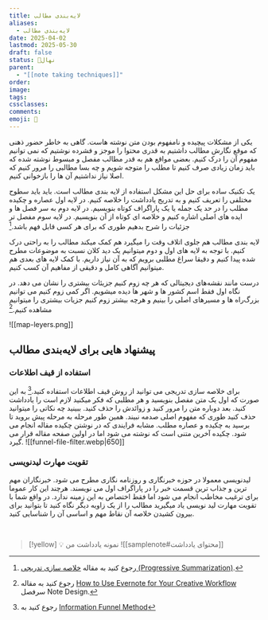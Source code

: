 ```yaml
---
title: لایه‌بندی مطالب
aliases:
  - لایه‌بندی مطالب
date: 2025-04-02
lastmod: 2025-05-30
draft: false
status: 🌱نهال
parent:
  - "[[note taking techniques]]"
order: 
image: 
tags: 
cssclasses: 
comments: 
emoji: 🌱
---
```

یکی از مشکلات پیچیده و نامفهوم بودن متن نوشته هاست. گاهی به خاطر حضور ذهنی که موقع نگارش مطالب داشتیم به قدری محتوا را موجز و فشرده نوشتیم که نمی توانیم مفهوم آن را درک کنیم. بعضی مواقع هم به قدر مطالب مفصل و مبسوط نوشته شده که باید زمان زیادی صرف کنیم تا مطلب را متوجه شویم و چه بسا مطالبی را مرور کنیم که اصلا نیاز نداشتیم آن ها را بازخوانی کنیم.

یک تکنیک ساده برای حل این مشکل استفاده از لایه بندی مطالب است. باید باید سطوح مختلفی را تعریف کنیم و به تدریج یادداشت را خلاصه کنیم. در لایه اول عصاره و چکیده مطلب را در حد یک جمله یا یک پاراگراف کوتاه بنویسیم. در لایه دوم به سر فصل ها و ایده های اصلی اشاره کنیم و خلاصه ای کوتاه از آن بنویسیم. در لایه سوم مفصل تر جزئیات را شرح بدهیم طوری که برای هر کسی قابل فهم باشد.[^1]

لایه بندی مطالب هم جلوی اتلاف وقت را میگیرد هم کمک میکند مطالب را به راحتی درک کنیم. با توجه به لایه های اول و دوم میتوانیم یک دید کلان نسبت به موضوعات مطرح شده پیدا کنیم و دقیقا سراغ مطلبی برویم که به آن نیاز داریم. با کمک لایه های بعدی هم میتوانیم آگاهی کامل و دقیقی از مفاهیم آن کسب کنیم.

درست مانند نقشه‌های دیجیتالی که هر چه زوم کنیم جزیئات بیشتری را نشان می دهد. در نگاه اول فقط اسم کشور ها و شهر ها دیده میشویم. اگر کمی زوم کنیم می توانیم بزرگ‌راه ها و مسیرهای اصلی را بینیم و هرچه بیشتر زوم کنیم جزیات بیشتری را میتوانیم مشاهده کنیم.[^2]

![[map-leyers.png]]

## پیشنهاد هایی برای لایه‌بندی مطالب

### استفاده از قیف اطلاعات
 برای خلاصه سازی تدریجی می توانید از روش قیف اطلاعات استفاده کنید.[^3] به این صورت که اول یک متن مفصل بنویسید و هر مطلبی که فکر میکنید لازم است را یادداشت کنید. بعد دوباره متن را مرور کنید و زوائدش را حذف کنید. ببینید چه نکاتی را میتوانید حذف کنید طوری که مفهوم اصلی صدمه نبیند. همین طور مرحله به مرحله پیش بروید تا برسید به چکیده و عصاره مطلب. مشابه فرایندی که در نوشتن چکیده مقاله انجام می شود. چکیده آخرین متنی است که نوشته می شود اما در اولین صفحه مقاله قرار می گیرد.
 ![[funnel-file-filter.webp|650]]

### تقویت مهارت لیدنویسی
لیدنویسی معمولا در حوزه خبرنگاری و روزنامه نگاری مطرح می شود. خبرنگاران مهم ترین و جذاب ترین قسمت خبر را در پاراگراف اول می نویسند. هرچند این کار عموما برای ترغیب مخاطب انجام می شود اما فقط اختصاص به این زمینه ندارد. در واقع شما با تقویت مهارت لید نویسی یاد میگیرید مطالب را از یک زاویه دیگر نگاه کنید تا بتوانید برای بیرون کشیدن خلاصه آن نقاط مهم و اساسی آن را شناسایی کنید. 

<br> 

> [!yellow] 💡 نمونه یادداشت من
> ![[samplenote#محتوای یادداشت]]

 

[^1]: رجوع کنید به مقاله [خلاصه سازی تدریجی (Progressive Summarization)](https://fortelabs.com/blog/progressive-summarization-a-practical-technique-for-designing-discoverable-notes/).
[^2]: رجوع کنید به مقاله [How to Use Evernote for Your Creative Workflow](https://medium.com/praxis-blog/how-to-use-evernote-for-your-creative-workflow-f048f0aa3ed1) سرفصل Note Design.
[^3]: رجوع کنید به [Information Funnel Method](https://sheridancollege.libguides.com/takingnotesmodule/taking-notes-from-textbooks/information-funnel-method)
